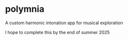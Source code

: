 # polymnia
A custom harmonic intonation app for musical exploration

I hope to complete this by the end of summer 2025
